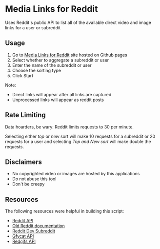 # Media Links for Reddit
Uses Reddit's public API to list all of the available direct video and image links for a user or subreddit

## Usage
1. Go to [Media Links for Reddit](https://robojafar.github.io/reddit-media-links/) site hosted on Github pages
2. Select whether to aggregate a subreddit or user
3. Enter the name of the subreddit or user
4. Choose the sorting type
5. Click Start

Note: 
- Direct links will appear after all links are captured
- Unprocessed links will appear as reddit posts

## Rate Limiting
Data hoarders, be wary: Reddit limits requests to 30 per minute. 

Selecting either _top_ or _new_ sort will make 10 requests for a subreddit or 20 requests for a user and
selecting _Top and New sort_ will make double the requests.

## Disclaimers
- No copyrighted video or images are hosted by this applications
- Do not abuse this tool
- Don't be creepy

## Resources
The following resources were helpful in building this script:
- [Reddit API](https://www.reddit.com/dev/api/)
- [Old Reddit documentation](https://github.com/reddit-archive/reddit/wiki)
- [Reddit Dev Subreddit](https://www.reddit.com/r/redditdev/)
- [Gfycat API](https://developers.gfycat.com/api/#getting-gfycats)
- [Redgifs API](https://github.com/Redgifs/api/wiki)
